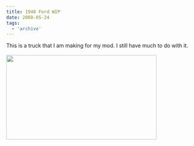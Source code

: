 ```yaml
---
title: 1940 Ford WIP
date: 2008-05-24
tags:
  - 'archive'
---
```


This is a truck that I am making for my mod. I still have much to do with it. <br /><br /><a onblur="try {parent.deselectBloggerImageGracefully();} catch(e) {}" href="http://2.bp.blogspot.com/_zdYMSK7YuAA/SarcjsUDPnI/AAAAAAAAFEI/vfoKU-x2eI4/s1600-h/1940-Ford_web_full.jpg"><img style="float:left; margin:0 10px 10px 0;cursor:pointer; cursor:hand;width: 400px; height: 225px;" src="http://2.bp.blogspot.com/_zdYMSK7YuAA/SarcjsUDPnI/AAAAAAAAFEI/vfoKU-x2eI4/s400/1940-Ford_web_full.jpg" border="0" alt="" id="BLOGGER_PHOTO_ID_5308297616558341746" /></a>
